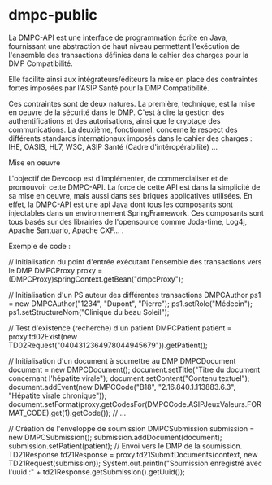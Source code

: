 dmpc-public
===========

La DMPC-API est une interface de programmation écrite en Java, fournissant une abstraction de haut niveau permettant l'exécution de l'ensemble des transactions définies dans le cahier des charges pour la DMP Compatibilité. 

Elle facilite ainsi aux intégrateurs/éditeurs la mise en place des contraintes fortes imposées par l'ASIP Santé pour la DMP Compatibilité.

Ces contraintes sont de deux natures. La première, technique, est la mise en oeuvre de la sécurité dans le DMP. C'est à dire la gestion des authentifications et des autorisations, ainsi que le cryptage des communications. La deuxième, fonctionnel, concerne le respect des différents standards internationaux imposés dans le cahier des charges : IHE, OASIS, HL7, W3C, ASIP Santé (Cadre d'intéropérabilité) …

Mise en oeuvre

L'objectif de Devcoop est d’implémenter, de commercialiser et de promouvoir cette DMPC-API. La force de cette API est dans la simplicité de sa mise en oeuvre, mais aussi dans ses briques applicatives utilisées. En effet, la DMPC-API est une api Java dont tous les composants sont injectables dans un environnement SpringFramework. Ces composants sont tous basés sur des librairies de l'opensource comme Joda-time, Log4j, Apache Santuario, Apache CXF… .

Exemple de code :

// Initialisation du point d'entrée exécutant l'ensemble des transactions vers le DMP
DMPCProxy proxy = (DMPCProxy)springContext.getBean("dmpcProxy"); 

// Initialisation d'un PS auteur des différentes transactions
DMPCAuthor ps1 = new DMPCAuthor("1234", "Dupont", "Pierre");
ps1.setRole("Médecin");    
ps1.setStructureNom("Clinique du beau Soleil");

// Test d'existence (recherche) d'un patient
DMPCPatient patient = proxy.td02Exist(new TD02Request("0404312364978044945679")).getPatient();
       
// Initialisation d'un document à soumettre au DMP
DMPCDocument document =  new DMPCDocument();
document.setTitle("Titre du document concernant l'hépatite virale");
document.setContent("Contenu textuel");
document.addEvent(new DMPCCode("B18", "2.16.840.1.113883.6.3", "Hépatite virale chronique"));
document.setFormat(proxy.getCodesFor(DMPCCode.ASIPJeuxValeurs.FORMAT_CODE).get(1).getCode());
// …

// Création de l'enveloppe de soumission 
DMPCSubmission submission = new DMPCSubmission();
submission.addDocument(document);
submission.setPatient(patient);
// Envoi vers le DMP de la soumission.
TD21Response td21Response = proxy.td21SubmitDocuments(context, new TD21Request(submission));
System.out.println("Soumission enregistré avec l'uuid :" + td21Response.getSubmission().getUuid());	
